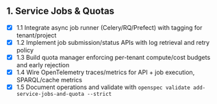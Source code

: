 ## 1. Service Jobs & Quotas
- [x] 1.1 Integrate async job runner (Celery/RQ/Prefect) with tagging for tenant/project
- [x] 1.2 Implement job submission/status APIs with log retrieval and retry policy
- [x] 1.3 Build quota manager enforcing per-tenant compute/cost budgets and early rejection
- [x] 1.4 Wire OpenTelemetry traces/metrics for API + job execution, SPARQL/cache metrics
- [x] 1.5 Document operations and validate with `openspec validate add-service-jobs-and-quota --strict`

